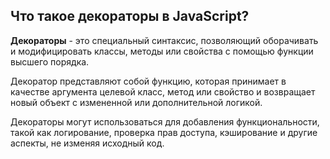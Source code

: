 ## Что такое декораторы в JavaScript?

**Декораторы** - это специальный синтаксис, позволяющий оборачивать и модифицировать классы, методы или свойства с помощью функции высшего порядка.

Декоратор представляют собой функцию, которая принимает в качестве аргумента целевой класс, метод или свойство и возвращает новый объект с измененной или дополнительной логикой.

Декораторы могут использоваться для добавления функциональности, такой как логирование, проверка прав доступа, кэширование и другие аспекты, не изменяя исходный код.





























<br><br><br><br><br><br><br><br><br><br><br><br><br><br><br><br><br><br><br><br><br><br><br><br><br><br><br><br><br><br><br><br><br><br><br><br><br><br><br><br><br><br><br><br><br><br><br><br><br><br><br><br><br><br><br><br><br><br><br><br><br><br><br><br><br><br><br><br><br><br><br><br><br><br><br><br><br><br><br><br><br><br><br><br><br><br><br><br><br><br><br><br><br><br><br><br><br><br><br><br><br><br><br><br><br><br><br><br><br><br><br><br><br><br><br><br><br><br><br><br><br><br><br><br><br><br><br><br><br><br><br><br><br><br><br><br><br><br><br><br><br><br><br><br><br><br><br><br><br><br><br><br><br><br><br><br><br><br><br><br><br><br><br><br><br><br><br><br><br><br><br><br><br><br><br><br><br><br><br><br><br><br><br><br><br><br><br><br><br><br><br><br><br><br><br><br><br><br><br><br><br><br><br><br><br><br><br><br><br><br><br><br><br><br><br><br><br><br><br><br><br><br><br><br><br><br><br><br><br><br><br><br><br><br><br><br><br><br><br><br>
```
let obj = {
  mul(...rest) {
    return rest.reduce((acc, item) => acc * item, 1);
  },
};

function cachingDecoration(func) {
  const cache = new Map();

  return function (...rest) {
    const key = rest.join("*");

    if (cache.has(key)) {
      console.log("Вернул из кеша: " + cache.get(key));
      return cache.get(key);
    }

    const result = func.call(this, ...rest);
    cache.set(key, result);
    console.log(cache);

    console.log("Вычислил: " + cache.get(key));
    return result;
  };
}

obj.mul = cachingDecoration(obj.mul);

obj.mul(6, 6, 6);
```